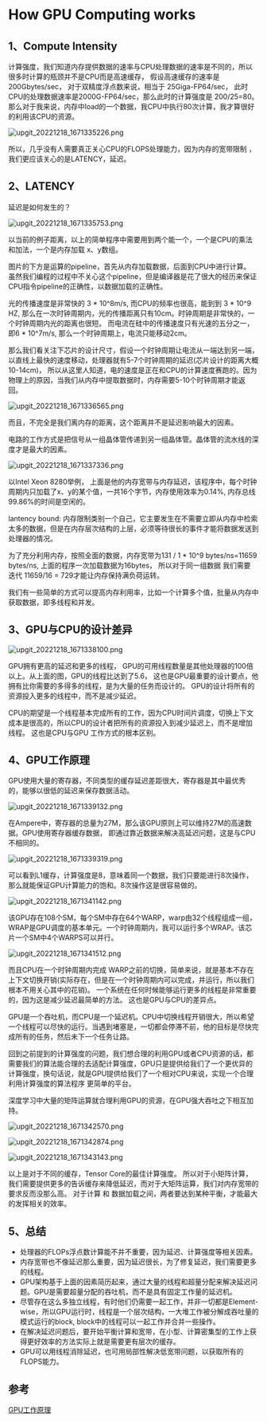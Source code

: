 # How GPU Computing works

## 1、Compute Intensity

计算强度，我们知道内存提供数据的速率与CPU处理数据的速率是不同的，所以很多时计算的瓶颈并不是CPU而是高速缓存， 假设高速缓存的速率是 200Gbytes/sec， 对于双精度浮点数来说，相当于 25Giga-FP64/sec，  此时CPU的处理数据速率是2000G-FP64/sec，那么此时的计算强度是 200/25=80。   那么对于我来说，内存中load的一个数据，我CPU中执行80次计算，我才算很好的利用该CPU的资源。

![upgit_20221218_1671335226.png](https://raw.githubusercontent.com/Awille/MyBlog/main/img/2022/12/upgit_20221218_1671335226.png)

所以，几乎没有人需要真正关心CPU的FLOPS处理能力，因为内存的宽带限制 ，我们更应该关心的是LATENCY，延迟。



## 2、LATENCY

延迟是如何发生的？

![upgit_20221218_1671335753.png](https://raw.githubusercontent.com/Awille/MyBlog/main/img/2022/12/upgit_20221218_1671335753.png)

以当前的例子距离，以上的简单程序中需要用到两个能一个，一个是CPU的乘法和加法，一个是内存加载 x、y数组。

图片的下方是运算的pipeline，首先从内存加载数据，后面到CPU中进行计算。 虽然我们编程的过程中不关心这个pipeline，但是编译器是花了很大的经历来保证CPU指令pipeline的正确性，以数据加载的正确性。

光的传播速度是非常快的 3 * 10^8m/s, 而CPU的频率也很高，能到到 3 * 10^9 HZ, 那么在一次时钟周期内，光的传播距离只有10cm。时钟周期是非常快的，一个时钟周期内光的距离也很短。 而电流在硅中的传播速度只有光速的五分之一，即6 * 10^7m/s,  那么一个时钟周期上，电流只能移动2cm。

那么我们看关注下芯片的设计尺寸，假设一个时钟周期让电流从一端达到另一端，以直线上最快的速度移动，处理器就有5-7个时钟周期的延迟(芯片设计的距离大概10-14cm)， 所以从这里人知道，电的速度是正在和CPU的计算速度赛跑的。因为物理上的原因，当我们从内存中提取数据时，内存需要5-10个时钟周期才能返回。

![upgit_20221218_1671336565.png](https://raw.githubusercontent.com/Awille/MyBlog/main/img/2022/12/upgit_20221218_1671336565.png)

而且，不完全是我们离内存的距离，这个距离并不是延迟影响最大的因素。

电路的工作方式是把信号从一组晶体管传递到另一组晶体管。晶体管的流水线的深度才是最大的因素。

![upgit_20221218_1671337336.png](https://raw.githubusercontent.com/Awille/MyBlog/main/img/2022/12/upgit_20221218_1671337336.png)

以Intel Xeon 8280举例， 上面是他的内存宽带与内存延迟，该程序中，每个时钟周期内只加载了x、y的某个值，一共16个字节，内存使用效率为0.14%, 内存总线99.86%的时间是空闲的。

lantency bound: 内存限制类别一个自己，它主要发生在不需要立即从内存中检索太多的数据，但是在内存层次结构的上层，必须等待很长的事件才能将数据发送到处理器的情况。

为了充分利用内存，按照全面的数据，内存宽带为131 / 1 * 10^9  bytes/ns=11659 bytes/ns,  上面的程序一次加载数据为16bytes， 所以对于同一组数据 我们需要 迭代 11659/16 = 729才能让内存保持满负荷运转。

我们有一些简单的方式可以提高内存利用率，比如一个计算多个值，批量从内存中获取数据，即多线程和并发。



## 3、GPU与CPU的设计差异

![upgit_20221218_1671338100.png](https://raw.githubusercontent.com/Awille/MyBlog/main/img/2022/12/upgit_20221218_1671338100.png)

GPU拥有更高的延迟和更多的线程， GPU的可用线程数量是其他处理器的100倍以上。从上面的图，GPU的线程比达到了5.6， 这也是GPU最重要的设计要点，他拥有比你需要的多得多的线程，是为大量的任务而设计的。 GPU的设计将所有的资源投入更多的线程中，而不是减少延迟。

CPU的期望是一个线程基本完成所有的工作，因为CPU时间片调度，切换上下文成本是很高的，所以CPU的设计者把所有的资源投入到减少延迟上，而不是增加线程。  这也是CPU与GPU 工作方式的根本区别。

## 4、GPU工作原理

GPU使用大量的寄存器，不同类型的缓存延迟差距很大，寄存器是其中最优秀的，能够以很低的延迟来保存数据活动。

![upgit_20221218_1671339132.png](https://raw.githubusercontent.com/Awille/MyBlog/main/img/2022/12/upgit_20221218_1671339132.png)

在Ampere中，寄存器的总量为27M，那么该GPU原则上可以维持27M的高速数据。GPU使用寄存器缓存数据， 即通过靠近数据来解决高延迟问题，这是与CPU不相同的。

![upgit_20221218_1671339319.png](https://raw.githubusercontent.com/Awille/MyBlog/main/img/2022/12/upgit_20221218_1671339319.png)

可以看到L1缓存，计算强度是8，意味着同一个数据，我们只要能进行8次操作，那么就能保证GPU计算能力的饱和。8次操作这是很容易做的。

![upgit_20221218_1671341142.png](https://raw.githubusercontent.com/Awille/MyBlog/main/img/2022/12/upgit_20221218_1671341142.png)

该GPU存在108个SM，每个SM中存在64个WARP，warp由32个线程组成一组，WRAP是GPU调度的基本单元。一个时钟周期内，我可以运行多个WRAP。该芯片一个SM中4个WARPS可以并行。

![upgit_20221218_1671341512.png](https://raw.githubusercontent.com/Awille/MyBlog/main/img/2022/12/upgit_20221218_1671341512.png)

而且CPU在一个时钟周期内完成 WARP之前的切换，简单来说，就是基本不存在上下文切换开销(实际存在，但是在一个时钟周期内可以完成，并运行，所以我们根本不用关心其中的花销)。 一个系统在任何时候能够运行更多的线程是非常重要的，因为这是减少延迟最简单的方法。 这也是GPU与CPU的差异点。

GPU是一个吞吐机，而CPU是一个延迟机。CPU中切换线程开销很大，所以希望一个线程可以尽快的运行。当遇到堵塞是，一切都会停滞不前，他的目标是尽快完成所有的任务，然后未下一个任务让路。



回到之前提到的计算强度的问题，我们想合理的利用GPU或者CPU资源的话，都需要我们的算法能合理的去适配计算强度，GPU只是提供给我们了一个更优异的计算强度，换句话说，就是GPU提供给我们了一个相对CPU来说，实现一个合理利用计算强度的算法程序 更简单的平台。

深度学习中大量的矩阵运算就合理利用GPU的资源，在GPU强大吞吐之下相互加持。

![upgit_20221218_1671342570.png](https://raw.githubusercontent.com/Awille/MyBlog/main/img/2022/12/upgit_20221218_1671342570.png)

![upgit_20221218_1671342874.png](https://raw.githubusercontent.com/Awille/MyBlog/main/img/2022/12/upgit_20221218_1671342874.png)

![upgit_20221218_1671343143.png](https://raw.githubusercontent.com/Awille/MyBlog/main/img/2022/12/upgit_20221218_1671343143.png)

以上是对于不同的缓存，Tensor Core的最佳计算强度。 所以对于小矩阵计算，我们需要提供更多的告诉缓存来降低延迟，而对于大矩阵运算，我们对内存宽带的要求反而没那么高。  对于计算 和 数据加载之间，两者要达到某种平衡，才能最大的发挥相关的效率。



## 5、总结

* 处理器的FLOPs浮点数计算能不并不重要，因为延迟、计算强度等相关因素。
* 内存宽带也不像延迟那么重要，因为延迟很长，为了修复延迟，我们需要更多的线程。
* GPU架构基于上面的因素简历起来，通过大量的线程和超量分配来解决延迟问题。GPU是需要超量分配的吞吐机，而不是具有固定工作量的延迟机。
* 尽管存在这么多独立线程，有时他们仍需要一起工作，并非一切都是Element-wise，所以GPU运行时，线程是一个层次结构，一大堆工作被分解成吞吐量的模式运行的block, block中的线程可以一起工作并合并一些操作。
* 在解决延迟问题后，要开始平衡计算和宽带，在小型、计算密集型的工作上获得更好效率的方法实际上就是需要更有层次的缓存。
* GPU可以用线程消除延迟，也可用局部性解决低宽带问题，以获取所有的FLOPS能力。



## 参考

[GPU工作原理](https://www.bilibili.com/video/BV17L4y1a7Xy/?spm_id_from=333.337.search-card.all.click&vd_source=6a5f3d9d30bb166ca70336f673ebbbec)

